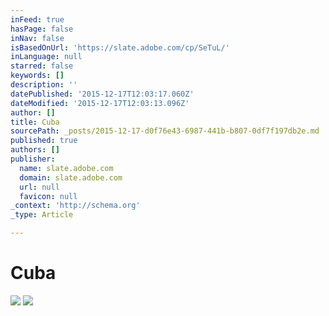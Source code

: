 ```yaml
---
inFeed: true
hasPage: false
inNav: false
isBasedOnUrl: 'https://slate.adobe.com/cp/SeTuL/'
inLanguage: null
starred: false
keywords: []
description: ''
datePublished: '2015-12-17T12:03:17.060Z'
dateModified: '2015-12-17T12:03:13.096Z'
author: []
title: Cuba
sourcePath: _posts/2015-12-17-d0f76e43-6987-441b-b807-0df7f197db2e.md
published: true
authors: []
publisher:
  name: slate.adobe.com
  domain: slate.adobe.com
  url: null
  favicon: null
_context: 'http://schema.org'
_type: Article

---
```

# Cuba
![](https://the-grid-user-content.s3-us-west-2.amazonaws.com/df98b9a7-52cc-4ef6-883d-8dc4472fa34b.jpg)
![](https://s3-us-west-2.amazonaws.com/the-grid-img/p/dbabca8a46a2eeba9d4705d5c2fb959e8d8a0e9d.jpg)